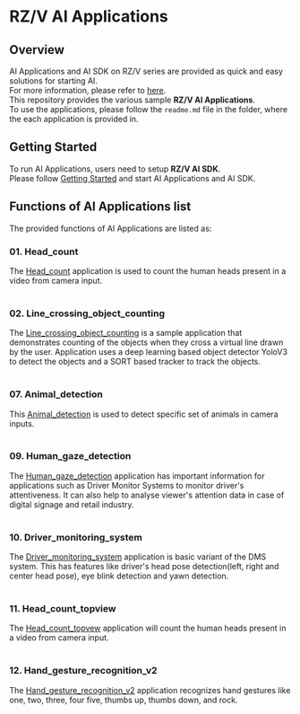 # RZ/V AI Applications 

## Overview
AI Applications and AI SDK on RZ/V series are provided as quick and easy solutions for starting AI.<br>
For more information, please refer to [here](https://renesas-rz.github.io/rzv_ai_sdk/latest/).<br>
This repository provides the various sample **RZ/V AI Applications**.<br>
To use the applications, please follow the `readme.md` file in the folder, where the each application is provided in. 

## Getting Started
To run AI Applications, users need to setup **RZ/V AI SDK**.<br>
Please follow [Getting Started](https://renesas-rz.github.io/rzv_ai_sdk/latest/getting_started.html) and start AI Applications and AI SDK.

## Functions of AI Applications list
The provided functions of AI Applications are listed as:

### 01. Head_count 
The [Head_count](./01_Head_count) application is used to count the human heads present in a video from camera input.
<br>
<br>
### 02. Line_crossing_object_counting
The [Line_crossing_object_counting](./02_Line_crossing_object_counting) is a sample application that demonstrates counting of the objects when they cross a virtual line drawn by the user. Application uses a deep learning based object detector YoloV3 to detect the objects and a SORT based tracker to track the objects.
<br>
<br>

### 07. Animal_detection
This [Animal_detection](./07_Animal_detection) is used to detect specific set of animals in camera inputs.
<br>
<br>
### 09. Human_gaze_detection 
The [Human_gaze_detection](./09_Human_gaze_detection) application has important information for applications such as Driver Monitor Systems to monitor driver's attentiveness. It can also help to analyse viewer's attention data in case of digital signage and retail industry.
<br>
<br>
### 10. Driver_monitoring_system
The [Driver_monitoring_system](./10_Driver_monitoring_system) application is basic variant of the DMS system. This has features like driver's head pose detection(left, right and center head pose), eye blink detection and yawn detection.
<br>
<br>

### 11. Head_count_topview 
The [Head_count_topvew](./11_Head_count_topview) application will count the human heads present in a video from camera input.
<br>
<br>

### 12. Hand_gesture_recognition_v2 
The [Hand_gesture_recognition_v2](./12_Hand_gesture_recognition_v2) application recognizes hand gestures like one, two, three, four five, thumbs up, thumbs down, 
and rock.
<br>
<br>
